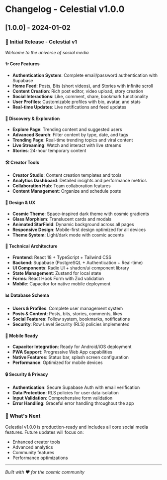 # Changelog - Celestial v1.0.0

## [1.0.0] - 2024-01-02

### 🌟 Initial Release - Celestial v1
*Welcome to the universe of social media*

#### ✨ Core Features
- **Authentication System**: Complete email/password authentication with Supabase
- **Home Feed**: Posts, Bits (short videos), and Stories with infinite scroll
- **Content Creation**: Rich post editor, video upload, story creation
- **Social Interactions**: Like, comment, share, bookmark functionality
- **User Profiles**: Customizable profiles with bio, avatar, and stats
- **Real-time Updates**: Live notifications and feed updates

#### 📱 Discovery & Exploration
- **Explore Page**: Trending content and suggested users
- **Advanced Search**: Filter content by type, date, and tags
- **Trending Page**: Real-time trending topics and viral content
- **Live Streaming**: Watch and interact with live streams
- **Stories**: 24-hour temporary content

#### 🛠️ Creator Tools
- **Creator Studio**: Content creation templates and tools
- **Analytics Dashboard**: Detailed insights and performance metrics
- **Collaboration Hub**: Team collaboration features
- **Content Management**: Organize and schedule posts

#### 🎨 Design & UX
- **Cosmic Theme**: Space-inspired dark theme with cosmic gradients
- **Glass Morphism**: Translucent cards and modals
- **Animated StarField**: Dynamic background across all pages
- **Responsive Design**: Mobile-first design optimized for all devices
- **Theme System**: Light/dark mode with cosmic accents

#### 🔧 Technical Architecture
- **Frontend**: React 18 + TypeScript + Tailwind CSS
- **Backend**: Supabase (PostgreSQL + Authentication + Real-time)
- **UI Components**: Radix UI + shadcn/ui component library
- **State Management**: Zustand for local state
- **Forms**: React Hook Form with Zod validation
- **Mobile**: Capacitor for native mobile deployment

#### 📊 Database Schema
- **Users & Profiles**: Complete user management system
- **Posts & Content**: Posts, bits, stories, comments, likes
- **Social Features**: Follow system, bookmarks, notifications
- **Security**: Row Level Security (RLS) policies implemented

#### 🚀 Mobile Ready
- **Capacitor Integration**: Ready for Android/iOS deployment
- **PWA Support**: Progressive Web App capabilities
- **Native Features**: Status bar, splash screen configuration
- **Performance**: Optimized for mobile devices

#### 🔒 Security & Privacy
- **Authentication**: Secure Supabase Auth with email verification
- **Data Protection**: RLS policies for user data isolation
- **Input Validation**: Comprehensive form validation
- **Error Handling**: Graceful error handling throughout the app

### 🎯 What's Next
Celestial v1.0.0 is production-ready and includes all core social media features. Future updates will focus on:
- Enhanced creator tools
- Advanced analytics
- Community features
- Performance optimizations

---

*Built with ❤️ for the cosmic community*